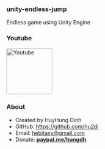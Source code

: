 ### unity-endless-jump
Endless game using Unity Engine

### Youtube
[<img alt="Youtube" height="120" src="https://www.youtube.com/yt/brand/media/image/YouTube-logo-full_color.png">](https://www.youtube.com/watch?v=NW29ULm8t9g)

### About
- Created by HuyHung Dinh
- GitHub: https://github.com/hu2di
- Email: hebitaxy@gmail.com
- Donate: [**paypal.me/hungdh**](https://www.paypal.me/hungdh)
